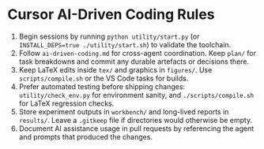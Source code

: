 # Cursor AI-Driven Coding Rules

1. Begin sessions by running `python utility/start.py` (or `INSTALL_DEPS=true ./utility/start.sh`) to validate the toolchain.
2. Follow `ai-driven-coding.md` for cross-agent coordination. Keep `plan/` for task breakdowns and commit any durable artefacts or decisions there.
3. Keep LaTeX edits inside `tex/` and graphics in `figures/`. Use `scripts/compile.sh` or the VS Code tasks for builds.
4. Prefer automated testing before shipping changes: `utility/check_env.py` for environment sanity, and `./scripts/compile.sh` for LaTeX regression checks.
5. Store experiment outputs in `workbench/` and long-lived reports in `results/`. Leave a `.gitkeep` file if directories would otherwise be empty.
6. Document AI assistance usage in pull requests by referencing the agent and prompts that produced the changes.
